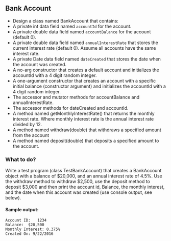 ## Bank Account

- Design a class named BankAccount that contains:
- A private int data field named `accountId` for the account.
- A private double data field named `accountBalance` for the account \(default 0\).
- A private double data field named `annualInterestRate` that stores the current interest rate \(default 0\). Assume all accounts have the same interest rate.
- A private Date data field named `dateCreated` that stores the date when the account was created.
- A no-arg constructor that creates a default account and initializes the accountId with a 4 digit random integer.
- A one-argument constructor that creates an account with a specific initial balance \(constructor argument\) and initializes the accountId with a 4 digit random integer.
- The accessor and mutator methods for accountBalance and annualInterestRate.
- The accessor methods for dateCreated and accountId.
- A method named getMonthlyInterestRate\(\) that returns the monthly interest rate. Where monthly interest rate is the annual interest rate divided by 12.
- A method named withdraw\(double\) that withdraws a specified amount from the account
- A method named deposit\(double\) that deposits a specified amount to the account.

### What to do? 

Write a test program \(class TestBankAccount\) that creates a BankAccount object 
with a balance of $20,000, and an annual interest rate of 4.5%. Use the withdraw 
method to withdraw $2,500, use the deposit method to deposit $3,000 and then print 
the account id, Balance, the monthly interest, and the date when this account was 
created \(use console output, see below\).

#### Sample output:

```
Account ID:   1234
Balance:  $20,500
Monthly Interest: 0.375%
Created On: 9/22/2016
```
